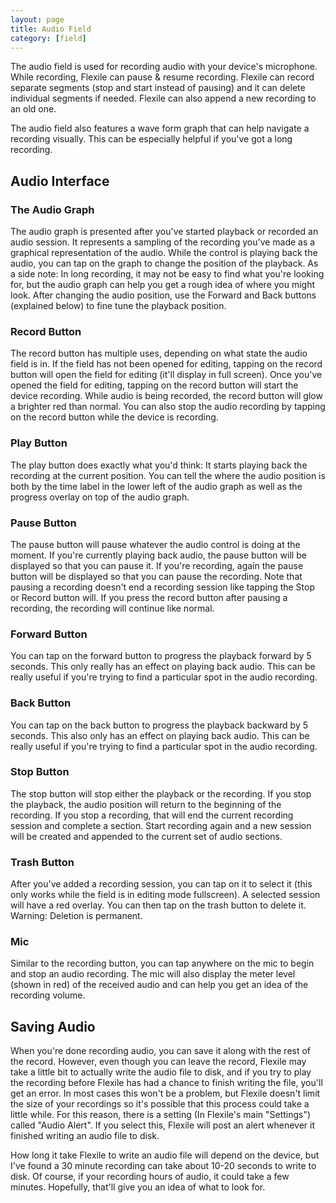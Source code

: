 ```yaml
---
layout: page
title: Audio Field
category: [field]
---
```


The audio field is used for recording audio with your device's microphone.  While recording, Flexile can pause & resume recording.  Flexile can record separate segments (stop and start instead of pausing) and it can delete individual segments if needed.  Flexile can also append a new recording to an old one.

The audio field also features a wave form graph that can help navigate a recording visually.  This can be especially helpful if you've got a long recording.

## Audio Interface
### The Audio Graph
The audio graph is presented after you've started playback or recorded an audio session.  It represents a sampling of the recording you've made as a graphical representation of the audio.  While the control is playing back the audio, you can tap on the graph to change the position of the playback.  As a side note: In long recording, it may not be easy to find what you're looking for, but the audio graph can help you get a rough idea of where you might look.  After changing the audio position, use the Forward and Back buttons (explained below) to fine tune the playback position.

### Record Button
The record button has multiple uses, depending on what state the audio field is in.  If the field has not been opened for editing, tapping on the record button will open the field for editing (it'll display in full screen).  Once you've opened the field for editing, tapping on the record button will start the device recording.  While audio is being recorded, the record button will glow a brighter red than normal.  You can also stop the audio recording by tapping on the record button while the device is recording.

### Play Button
The play button does exactly what you'd think: It starts playing back the recording at the current position.  You can tell the where the audio position is both by the time label in the lower left of the audio graph as well as the progress overlay on top of the audio graph.

### Pause Button
The pause button will pause whatever the audio control is doing at the moment.  If you're currently playing back audio, the pause button will be displayed so that you can pause it.  If you're recording, again the pause button will be displayed so that you can pause the recording.  Note that pausing a recording doesn't end a recording session like tapping the Stop or Record button will.  If you press the record button after pausing a recording, the recording will continue like normal.

### Forward Button
You can tap on the forward button to progress the playback forward by 5 seconds.  This only really has an effect on playing back audio.  This can be really useful if you're trying to find a particular spot in the audio recording.

### Back Button
You can tap on the back button to progress the playback backward by 5 seconds.  This also only has an effect on playing back audio.  This can be really useful if you're trying to find a particular spot in the audio recording.

### Stop Button
The stop button will stop either the playback or the recording.  If you stop the playback, the audio position will return to the beginning of the recording.  If you stop a recording, that will end the current recording session and complete a section.  Start recording again and a new session will be created and appended to the current set of audio sections.

### Trash Button
After you've added a recording session, you can tap on it to select it (this only works while the field is in editing mode fullscreen).   A selected session will have a red overlay.  You can then tap on the trash button to delete it.  Warning: Deletion is permanent.

### Mic
Similar to the recording button, you can tap anywhere on the mic to begin and stop an audio recording. The mic will also display the meter level (shown in red) of the received audio and can help you get an idea of the recording volume. 

## Saving Audio
When you're done recording audio, you can save it along with the rest of the record. However, even though you can leave the record, Flexile may take a little bit to actually write the audio file to disk, and if you try to play the recording before Flexile has had a chance to finish writing the file, you'll get an error.  In most cases this won't be a problem, but Flexile doesn't limit the size of your recordings so it's possible that this process could take a little while.  For this reason, there is a setting (In Flexile's main "Settings") called "Audio Alert".  If you select this, Flexile will post an alert whenever it finished writing an audio file to disk.

How long it take Flexile to write an audio file will depend on the device, but I've found a 30 minute recording can take about 10-20 seconds to write to disk.  Of course, if your recording hours of audio, it could take a few minutes.  Hopefully, that'll give you an idea of what to look for. 